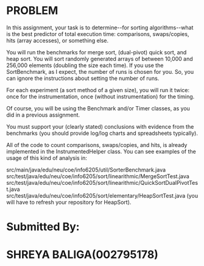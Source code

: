# PROBLEM 
In this assignment, your task is to determine--for sorting algorithms--what is the best predictor of total execution time: comparisons, swaps/copies, hits (array accesses), or something else.

You will run the benchmarks for merge sort, (dual-pivot) quick sort, and heap sort. You will sort randomly generated arrays of between 10,000 and 256,000 elements (doubling the size each time). If you use the SortBenchmark, as I expect, the number of runs is chosen for you. So, you can ignore the instructions about setting the number of runs.

For each experiment (a sort method of a given size), you will run it twice: once for the instrumentation, once (without instrumentation) for the timing.

Of course, you will be using the Benchmark and/or Timer classes, as you did in a previous assignment.

You must support your (clearly stated) conclusions with evidence from the benchmarks (you should provide log/log charts and spreadsheets typically).

All of the code to count comparisons, swaps/copies, and hits, is already implemented in the InstrumentedHelper class. You can see examples of the usage of this kind of analysis in:

src/main/java/edu/neu/coe/info6205/util/SorterBenchmark.java
src/test/java/edu/neu/coe/info6205/sort/linearithmic/MergeSortTest.java
src/test/java/edu/neu/coe/info6205/sort/linearithmic/QuickSortDualPivotTest.java
src/test/java/edu/neu/coe/info6205/sort/elementary/HeapSortTest.java (you will have to refresh your repository for HeapSort).

# Submitted By:
# SHREYA BALIGA(002795178)
